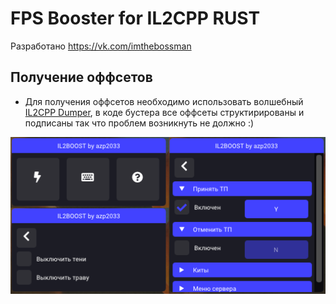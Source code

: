 # FPS Booster for IL2CPP RUST
Разработано https://vk.com/imthebossman

## Получение оффсетов
- Для получения оффсетов необходимо использовать волшебный [IL2CPP Dumper](https://github.com/Perfare/Il2CppDumper), в коде бустера все оффсеты структирированы и подписаны так что проблем возникнуть не должно :)

![Меню бустера](https://github.com/azp2033/IL2BOOST/blob/main/Booster.png)
